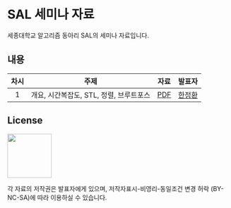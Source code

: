# SAL 세미나 자료
세종대학교 알고리즘 동아리 SAL의 세미나 자료입니다.

## 내용

|차시|주제|자료|발표자|
|:---:|---|:---:|:---:|
|1|개요, 시간복잡도, STL, 정렬, 브루트포스|[PDF](https://github.com/Sejong-Algorithm-Lab/seminar/blob/main/2024/1.pdf)|[한정환](https://github.com/pizzaroot)|


## License
<a href=https://ccl.cckorea.org/about/><img src=https://github.com/KU-AlKon/study/assets/31026350/8ec33313-8d52-4663-8214-eed230c33ed2 width=100px></a>

각 자료의 저작권은 발표자에게 있으며, 저작자표시-비영리-동일조건 변경 허락 (BY-NC-SA)에 따라 이용하실 수 있습니다.
